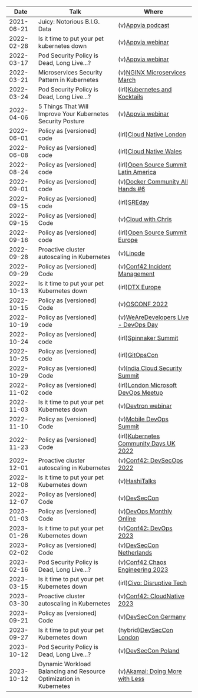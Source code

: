 | Date       | Talk                                                               | Where                                                                                                                                                               |
| ---------- | ------------------------------------------------------------------ | ------------------------------------------------------------------------------------------------------------------------------------------------------------------- |
| 2021-06-21 | Juicy: Notorious B.I.G. Data                                       | (v)[Appvia podcast](https://www.appvia.io/podcast/8901725)                                                                                                          |
| 2022-02-28 | Is it time to put your pet kubernetes down                         | (v)[Appvia webinar](https://www.youtube.com/watch?v=4YA9sC6Z1YQ)                                                                                                    |
| 2022-03-17 | Pod Security Policy is Dead, Long Live...?                         | (v)[Appvia webinar](https://www.brighttalk.com/webcast/18932/535753)                                                                                                |
| 2022-03-21 | Microservices Security Pattern in Kubernetes                       | (v)[NGINX Microservices March](https://www.youtube.com/watch?v=k1TYMMxgldY)                                                                                         |
| 2022-03-24 | Pod Security Policy is Dead, Long Live...?                         | (irl)[Kubernetes and Kocktails](https://www.youtube.com/watch?v=C5ohERIhlrY)                                                                                        |
| 2022-04-06 | 5 Things That Will Improve Your Kubernetes Security Posture        | (v)[Appvia webinar](https://www.brighttalk.com/webcast/18932/528461)                                                                                                |
| 2022-06-01 | Policy as [versioned] code                                         | (irl)[Cloud Native London](https://www.youtube.com/watch?v=kujkYxU8HoM)                                                                                             |
| 2022-06-08 | Policy as [versioned] code                                         | (irl)[Cloud Native Wales](https://twitter.com/CloudNativeWal/status/1534595387658477570)                                                                            |
| 2022-08-24 | Policy as [versioned] code                                         | (irl)[Open Source Summit Latin America](https://www.youtube.com/watch?v=tw5pWgVXO_g)                                                                                |
| 2022-09-01 | Policy as [versioned] code                                         | (v)[Docker Community All Hands #6](https://www.youtube.com/watch?v=M4x2G8Toxno)                                                                                     |
| 2022-09-15 | Policy as [versioned] code                                         | (irl)[SREday](https://www.youtube.com/watch?v=qIx53UfLmLc)                                                                                                          |
| 2022-09-15 | Policy as [versioned] Code                                         | (v)[Cloud with Chris](https://www.youtube.com/watch?v=uvGJSqSFCqg)                                                                                                  |
| 2022-09-16 | Policy as [versioned] code                                         | (irl)[Open Source Summit Europe](https://www.youtube.com/watch?v=xRgo9HDV_2I)                                                                                       |
| 2022-09-28 | Proactive cluster autoscaling in Kubernetes                        | (v)[Linode](https://www.linode.com/event/proactive-cluster-autoscaling-in-kubernetes/)                                                                              |
| 2022-09-29 | Policy as [versioned] Code                                         | (v)[Conf42 Incident Management](https://www.youtube.com/watch?v=uYX8ffoiE5Y)                                                                                        |
| 2022-10-13 | Is it time to put your pet Kubernetes down                         | (irl)[DTX Europe](https://dtxucx.app.swapcard.com/widget/event/dtx-ucx-europe-2022-or-irx-2022/planning/UGxhbm5pbmdfMTAwNTc3MA==)                                   |
| 2022-10-15 | Policy as [versioned] Code                                         | (v)[OSCONF 2022](https://www.youtube.com/live/Tlce19gYY9Q?feature=share&t=4257)                                                                                     |
| 2022-10-19 | Policy as [versioned] code                                         | (v)[WeAreDevelopers Live - DevOps Day](https://www.youtube.com/live/LS9jKBKapkM?feature=share&t=3671)                                                               |
| 2022-10-24 | Policy as [versioned] code                                         | (irl)[Spinnaker Summit](https://www.youtube.com/watch?v=_ItchT4okpA)                                                                                                |
| 2022-10-25 | Policy as [versioned] code                                         | (irl)[GitOpsCon](https://www.youtube.com/watch?v=Nstv7OA4abo)                                                                                                       |
| 2022-10-29 | Policy as [versioned] Code                                         | (v)[India Cloud Security Summit](https://www.youtube.com/watch?v=_-oE3646Tpw)                                                                                       |
| 2022-11-02 | Policy as [versioned] code                                         | (irl)[London Microsoft DevOps Meetup](https://www.meetup.com/london-microsoft-devops/events/287854448/)                                                             |
| 2022-11-03 | Is it time to put your pet Kubernetes down                         | (v)[Devtron webinar](https://www.youtube.com/watch?v=6nDLDmSIBQ0)                                                                                                   |
| 2022-11-10 | Policy as [versioned] Code                                         | (v)[Mobile DevOps Summit](https://www.youtube.com/watch?v=Qm9a-jJWKak)                                                                                              |
| 2022-11-23 | Policy as [versioned] Code                                         | (irl)[Kubernetes Community Days UK 2022](https://www.youtube.com/watch?v=yL62l-XE268)                                                                               |
| 2022-12-01 | Proactive cluster autoscaling in Kubernetes                        | (v)[Conf42: DevSecOps 2022](https://www.youtube.com/watch?v=AF2FjGTBRUQ)                                                                                            |
| 2022-12-08 | Is it time to put your pet Kubernetes down                         | (v)[HashiTalks](https://www.youtube.com/watch?v=8hIMmNMOtzE)                                                                                                        |
| 2022-12-07 | Policy as [versioned] Code                                         | (v)[DevSecCon](https://www.youtube.com/watch?v=_NOmk8gRdXw)                                                                                                         |
| 2023-01-03 | Policy as [versioned] Code                                         | (v)[DevOps Monthly Online](https://www.youtube.com/watch?v=yUu8l7E2dR0)                                                                                             |
| 2023-01-26 | Is it time to put your pet Kubernetes down                         | (v)[Conf42: DevOps 2023](https://www.youtube.com/watch?v=6-UTY50pGx8)                                                                                               |
| 2023-02-02 | Policy as [versioned] Code                                         | (v)[DevSecCon Netherlands](https://www.youtube.com/watch?v=T9jlT2kTGlM)                                                                                             |
| 2023-02-16 | Pod Security Policy is Dead, Long Live...?                         | (v)[Conf42 Chaos Engineering 2023](https://www.youtube.com/watch?v=bpj5bRAJ2J0)                                                                                     |
| 2023-03-15 | Is it time to put your pet Kubernetes down                         | (irl)[Civo: Disruptive Tech](https://www.youtube.com/watch?v=czpbXvZ7J_E)                                                                                           |
| 2023-03-30 | Proactive cluster autoscaling in Kubernetes                        | (v)[Conf42: CloudNative 2023](https://youtu.be/sVLGhZWDZ-k)                                                                                                         |
| 2023-09-21 | Policy as [versioned] Code                                         | (v)[DevSecCon Germany](https://www.devseccon.com/events/policy-as-versioned-code-2)                                                                                 |
| 2023-09-27 | Is it time to put your pet Kubernetes down                         | (hybrid)[DevSecCon London](https://www.devseccon.com/events/rethinking-kubernetes-github-azure-passwordless-authentication)                                         |
| 2023-10-12 | Pod Security Policy is Dead, Long Live...?                         | (v)[DevSecCon Poland](https://www.devseccon.com/events/pod-security-policy-is-dead-long-live)                                                                       |
| 2023-10-12 | Dynamic Workload Balancing and Resource Optimization in Kubernetes | (v)[Akamai: Doing More with Less](https://event.on24.com/eventRegistration/EventLobbyServlet?target=reg20.jsp&eventid=4320626&key=93C6D0A18B5B09B5806214AB622C65B6) |
